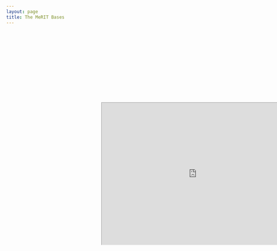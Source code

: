 ```yaml
---
layout: page
title: The MeRIT Bases
---
```


<iframe width="1024" height="768" src="https://edivimeycook.shinyapps.io/MeRIT_DNA/" style="-webkit-transform:scale(0.5);-moz-transform-scale(0.5);"></iframe>
